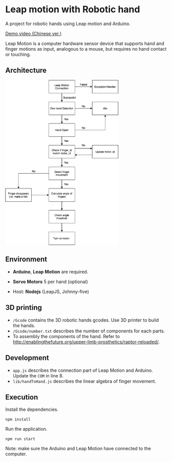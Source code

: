 # Leap motion with Robotic hand

A project for robotic hands using Leap motion and Arduino.

[Demo video (Chinese ver.)](https://drive.google.com/file/d/0B_9g7tQeWZJLNkxOek5TdGMzTkU/view?resourcekey=0-iGA5vIL-mWacBAOpg4WDDA)

Leap Motion is a computer hardware sensor device that supports hand and finger motions as input, analogous to a mouse, but requires no hand contact or touching.

## Architecture

<img src="https://github.com/berlincho/Leap-motion-with-robotic-hand/blob/master/architecture.png" width="70%">

## Environment

- **Arduino**, **Leap Motion** are required.

- **Servo Motors** 5 per hand (optional)

- Host: **Nodejs** (LeapJS, Johnny-five)

## 3D printing

- `/Gcode` contains the 3D robotic hands gcodes. Use 3D printer to build the hands.
- `/Gcode/number.txt` describes the number of components for each parts.
- To assembly the components of the hand. Refer to http://enablingthefuture.org/upper-limb-prosthetics/raptor-reloaded/.

## Development

- `app.js` describes the connection part of Leap Motion and Arduino. Update the `COM` in line 8.
- `lib/handToHand.js` describes the linear algebra of finger movement.

## Execution

Install the dependencies.

```shell
npm install
```

Run the application.

```shell
npm run start
```

Note: make sure the Arduino and Leap Motion have connected to the computer.
